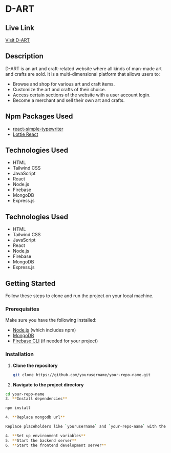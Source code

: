 # D-ART

## Live Link
[Visit D-ART](https://art-and-craft-authentaction.web.app/home)

## Description
D-ART is an art and craft-related website where all kinds of man-made art and crafts are sold. It is a multi-dimensional platform that allows users to:

- Browse and shop for various art and craft items.
- Customize the art and crafts of their choice.
- Access certain sections of the website with a user account login.
- Become a merchant and sell their own art and crafts.

## Npm Packages Used
- [react-simple-typewriter](https://www.npmjs.com/package/react-simple-typewriter)
- [Lottie React](https://www.npmjs.com/package/lottie-react)

## Technologies Used
- HTML
- Tailwind CSS
- JavaScript
- React
- Node.js
- Firebase
- MongoDB
- Express.js


## Technologies Used

- HTML
- Tailwind CSS
- JavaScript
- React
- Node.js
- Firebase
- MongoDB
- Express.js

## Getting Started

Follow these steps to clone and run the project on your local machine.

### Prerequisites

Make sure you have the following installed:

- [Node.js](https://nodejs.org/) (which includes npm)
- [MongoDB](https://www.mongodb.com/)
- [Firebase CLI](https://firebase.google.com/docs/cli) (if needed for your project)

### Installation

1. **Clone the repository**

   ```sh
   git clone https://github.com/yourusername/your-repo-name.git
2. **Navigate to the project directory**

```sh
cd your-repo-name
3. **Install dependencies**

npm install

4. **Replace mongodb url**

Replace placeholders like `yourusername` and `your-repo-name` with the actual values for your GitHub repository. Additionally, fill in the sections like "Description," "Deployment," "Usage," "Contributing," "License," and "Acknowledgments" with the relevant information for your project.

4. **Set up environment variables**
5. **Start the backend server**
6. **Start the frontend development server**




